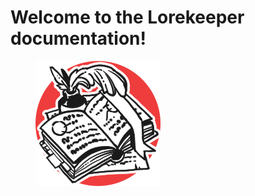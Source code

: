 # Welcome to the Lorekeeper documentation!

<figure>
    <img title="Lorekeeper logo" src="images/lorekeeper-logo.png">
</figure>
